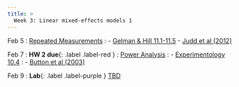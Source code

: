 ```yaml
---
title: >
  Week 3: Linear mixed-effects models 1
---
```


Feb 5
: [Repeated Measurements](https://socialinteractionlab.github.io/psych710-notes/linear-mixed-effects-models-1.html)
  : - [Gelman & Hill 11.1-11.5](https://socialinteractionlab.github.io/psych710//assets/readings/gelmanhill_chapter11.pdf)
    - [Judd et al (2012)](https://web.archive.org/web/20170809144756id_/http://webcom.upmf-grenoble.fr/LIP/Perso/DMuller/M2R/R_et_Mixed/documents/Journal%20of%20Personality%20and%20Social%20Psychology%202012%20Judd.pdf)

Feb 7
: **HW 2 due**{: .label .label-red }
: [Power Analysis](https://socialinteractionlab.github.io/psych710-notes/power.html)
  : - [Experimentology 10.4](https://experimentology.io/010-sampling.html#sample-size-planning)
  : - [Button et al (2003)](https://www.ed.ac.uk/sites/default/files/atoms/files/nrn3475.pdf)

Feb 9
: **Lab**{: .label .label-purple } [TBD](#)

